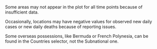 Some areas may not appear in the plot for all time points because of
insufficient data.

Occasionally, locations may have negative values for observed new daily cases or
new daily deaths because of reporting issues.

Some overseas possessions, like Bermuda or French Polynesia, can be found in the
Countries selector, not the Subnational one.
